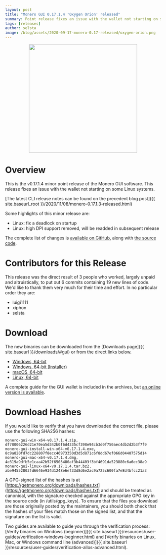 ```yaml
---
layout: post
title: "Monero GUI 0.17.1.4 'Oxygen Orion' released"
summary: Point release fixes an issue with the wallet not starting on some Linux systems
tags: [releases]
author: selsta
image: /blog/assets/2020-09-17-monero-0.17-released/oxygen-orion.png
---
```


<div align="center">
    <img src="{{ page.image }}" width="350px">
</div>

# Overview

This is the v0.17.1.4 minor point release of the Monero GUI software. This release fixes an issue with the wallet not starting on some Linux systems.

[The latest CLI release notes can be found on the precedent blog post]({{ site.baseurl_root }}/2020/11/08/monero-0.17.1.3-released.html)

Some highlights of this minor release are:

- Linux: fix a deadlock on startup
- Linux: high DPI support removed, will be readded in subsequent release

The complete list of changes is [available on GitHub](https://github.com/monero-project/monero-gui/compare/v0.17.1.3...v0.17.1.4), along with [the source code](https://github.com/monero-project/monero-gui/tree/v0.17.1.4).

# Contributors for this Release

This release was the direct result of 3 people who worked, largely unpaid and altruistically, to put out 6 commits containing 19 new lines of code. We'd like to thank them very much for their time and effort. In no particular order they are:

- luigi1111
- xiphon
- selsta

# Download

The new binaries can be downloaded from the [Downloads page]({{ site.baseurl }}/downloads/#gui) or from the direct links below.

- [Windows, 64-bit](https://downloads.getmonero.org/gui/monero-gui-win-x64-v0.17.1.4.zip)
- [Windows, 64-bit (Installer)](https://downloads.getmonero.org/gui/monero-gui-install-win-x64-v0.17.1.4.exe)
- [macOS, 64-bit](https://downloads.getmonero.org/gui/monero-gui-mac-x64-v0.17.1.4.dmg)
- [Linux, 64-bit](https://downloads.getmonero.org/gui/monero-gui-linux-x64-v0.17.1.4.tar.bz2)

A complete guide for the GUI wallet is included in the archives, but [an online version is available](https://github.com/monero-ecosystem/monero-GUI-guide/blob/master/monero-GUI-guide.md).

# Download Hashes

If you would like to verify that you have downloaded the correct file, please use the following SHA256 hashes:

```
monero-gui-win-x64-v0.17.1.4.zip, df78006226d21e70ea5d342b0f6d4335cf398e94cb3d0f750aec4db2d2b3f7f9
monero-gui-install-win-x64-v0.17.1.4.exe, 8c9a820fd7dc228807f8ecc46973350d3d5d871c6f8dd67ef066d04407575d14
monero-gui-mac-x64-v0.17.1.4.dmg, 4e319a9dfb5e1caa42b52f6503480af3b44403f3bf4691da523880c6a6ec38a9
monero-gui-linux-x64-v0.17.1.4.tar.bz2, abe94552803fd6646e934d1248e6ef33d8d6e2ac9a725c600fa7e8d4bfcc21a3
```

A GPG-signed list of the hashes is at [https://getmonero.org/downloads/hashes.txt](https://getmonero.org/downloads/hashes.txt) and should be treated as canonical, with the signature checked against the appropriate GPG key in the source code (in /utils/gpg_keys). To ensure that the files you download are those originally posted by the maintainers, you should both check that the hashes of your files match those on the signed list, and that the signature on the list is valid.

Two guides are available to guide you through the verification process: [Verify binaries on Windows (beginner)]({{ site.baseurl }}/resources/user-guides/verification-windows-beginner.html) and [Verify binaries on Linux, Mac, or Windows command line (advanced)]({{ site.baseurl }}/resources/user-guides/verification-allos-advanced.html).
